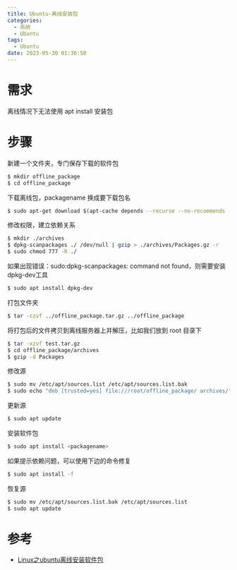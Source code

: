 ```yaml
---
title: Ubuntu-离线安装包
categories:
  - 系统
  - Ubuntu
tags:
  - Ubuntu
date: 2023-05-30 01:36:50
---
```


# 需求

离线情况下无法使用 apt install 安装包

# 步骤

新建一个文件夹，专门保存下载的软件包

```bash
$ mkdir offline_package
$ cd offline_package
```

下载离线包，packagename 换成要下载包名

```bash
$ sudo apt-get download $(apt-cache depends --recurse --no-recommends --no-suggests --no-conflicts --no-breaks --no-replaces --no-enhances <packagename> | grep "^\w" | sort -u)
```

修改权限，建立依赖关系

```bash
$ mkdir ./archives
$ dpkg-scanpackages ./ /dev/null | gzip > ./archives/Packages.gz -r
$ sudo chmod 777 -R ./
```

如果出现错误：sudo:dpkg-scanpackages: command not found，则需要安装dpkg-dev工具

```bash
$ sudo apt install dpkg-dev
```

打包文件夹

```bash
$ tar -czvf ../offline_package.tar.gz ../offline_package
```

将打包后的文件拷贝到离线服务器上并解压，比如我们放到 root 目录下

```bash
$ tar -xzvf test.tar.gz
$ cd offline_package/archives
$ gzip -d Packages
```

修改源

```bash
$ sudo mv /etc/apt/sources.list /etc/apt/sources.list.bak
$ sudo echo "deb [trusted=yes] file:///root/offline_package/ archives/" > /etc/apt/sources.list
```

更新源

```bash
$ sudo apt update
```

安装软件包

```bash
$ sudo apt install <packagename>
```

如果提示依赖问题，可以使用下边的命令修复

```bash
$ sudo apt install -f
```

恢复源

```bash
$ sudo mv /etc/apt/sources.list.bak /etc/apt/sources.list
$ sudo apt update
```



# 参考

* [Linux之ubuntu离线安装软件包](https://blog.csdn.net/zong596568821xp/article/details/105994450)
